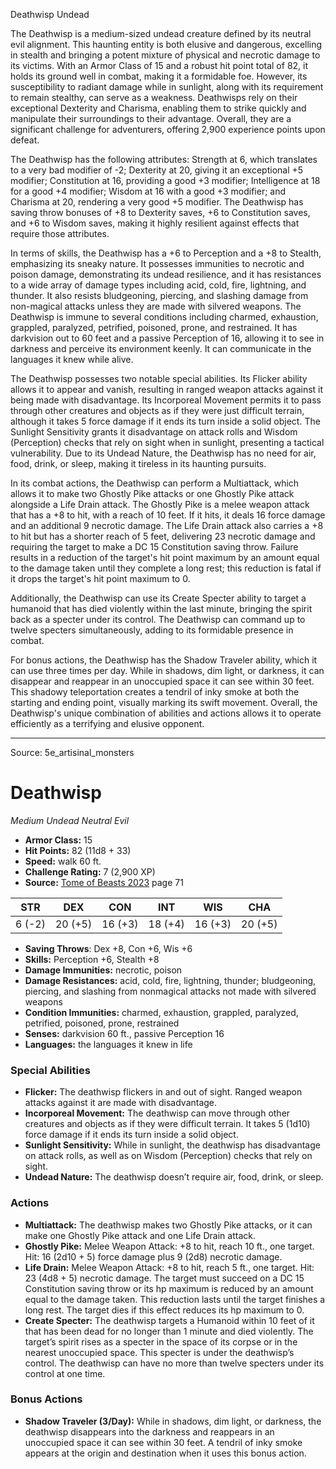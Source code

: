 <MonsterName/>Deathwisp</MonsterName>
<CreatureType/>Undead</CreatureType>

<summary>The Deathwisp is a medium-sized undead creature defined by its neutral evil alignment. This haunting entity is both elusive and dangerous, excelling in stealth and bringing a potent mixture of physical and necrotic damage to its victims. With an Armor Class of 15 and a robust hit point total of 82, it holds its ground well in combat, making it a formidable foe. However, its susceptibility to radiant damage while in sunlight, along with its requirement to remain stealthy, can serve as a weakness. Deathwisps rely on their exceptional Dexterity and Charisma, enabling them to strike quickly and manipulate their surroundings to their advantage. Overall, they are a significant challenge for adventurers, offering 2,900 experience points upon defeat.</summary>

<detail>

The Deathwisp has the following attributes: Strength at 6, which translates to a very bad modifier of -2; Dexterity at 20, giving it an exceptional +5 modifier; Constitution at 16, providing a good +3 modifier; Intelligence at 18 for a good +4 modifier; Wisdom at 16 with a good +3 modifier; and Charisma at 20, rendering a very good +5 modifier. The Deathwisp has saving throw bonuses of +8 to Dexterity saves, +6 to Constitution saves, and +6 to Wisdom saves, making it highly resilient against effects that require those attributes.

In terms of skills, the Deathwisp has a +6 to Perception and a +8 to Stealth, emphasizing its sneaky nature. It possesses immunities to necrotic and poison damage, demonstrating its undead resilience, and it has resistances to a wide array of damage types including acid, cold, fire, lightning, and thunder. It also resists bludgeoning, piercing, and slashing damage from non-magical attacks unless they are made with silvered weapons. The Deathwisp is immune to several conditions including charmed, exhaustion, grappled, paralyzed, petrified, poisoned, prone, and restrained. It has darkvision out to 60 feet and a passive Perception of 16, allowing it to see in darkness and perceive its environment keenly. It can communicate in the languages it knew while alive.

The Deathwisp possesses two notable special abilities. Its Flicker ability allows it to appear and vanish, resulting in ranged weapon attacks against it being made with disadvantage. Its Incorporeal Movement permits it to pass through other creatures and objects as if they were just difficult terrain, although it takes 5 force damage if it ends its turn inside a solid object. The Sunlight Sensitivity grants it disadvantage on attack rolls and Wisdom (Perception) checks that rely on sight when in sunlight, presenting a tactical vulnerability. Due to its Undead Nature, the Deathwisp has no need for air, food, drink, or sleep, making it tireless in its haunting pursuits.

In its combat actions, the Deathwisp can perform a Multiattack, which allows it to make two Ghostly Pike attacks or one Ghostly Pike attack alongside a Life Drain attack. The Ghostly Pike is a melee weapon attack that has a +8 to hit, with a reach of 10 feet. If it hits, it deals 16 force damage and an additional 9 necrotic damage. The Life Drain attack also carries a +8 to hit but has a shorter reach of 5 feet, delivering 23 necrotic damage and requiring the target to make a DC 15 Constitution saving throw. Failure results in a reduction of the target's hit point maximum by an amount equal to the damage taken until they complete a long rest; this reduction is fatal if it drops the target's hit point maximum to 0.

Additionally, the Deathwisp can use its Create Specter ability to target a humanoid that has died violently within the last minute, bringing the spirit back as a specter under its control. The Deathwisp can command up to twelve specters simultaneously, adding to its formidable presence in combat. 

For bonus actions, the Deathwisp has the Shadow Traveler ability, which it can use three times per day. While in shadows, dim light, or darkness, it can disappear and reappear in an unoccupied space it can see within 30 feet. This shadowy teleportation creates a tendril of inky smoke at both the starting and ending point, visually marking its swift movement. Overall, the Deathwisp's unique combination of abilities and actions allows it to operate efficiently as a terrifying and elusive opponent.</detail>



---

Source: 5e_artisinal_monsters

# Deathwisp

*Medium* *Undead* *Neutral Evil*

- **Armor Class:** 15
- **Hit Points:** 82 (11d8 + 33)
- **Speed:** walk 60 ft.
- **Challenge Rating:** 7 (2,900 XP)
- **Source:** [Tome of Beasts 2023](https://koboldpress.com/kpstore/product/tome-of-beasts-1-2023-edition/) page 71

| STR | DEX | CON | INT | WIS | CHA |
| --- | --- | --- | --- | --- | --- |
| 6 (-2) | 20 (+5) | 16 (+3) | 18 (+4) | 16 (+3) | 20 (+5) |

- **Saving Throws**: Dex +8, Con +6, Wis +6
- **Skills:** Perception +6, Stealth +8
- **Damage Immunities:** necrotic, poison
- **Damage Resistances:** acid, cold, fire, lightning, thunder; bludgeoning, piercing, and slashing from nonmagical attacks not made with silvered weapons
- **Condition Immunities:** charmed, exhaustion, grappled, paralyzed, petrified, poisoned, prone, restrained
- **Senses:** darkvision 60 ft., passive Perception 16
- **Languages:** the languages it knew in life

### Special Abilities

- **Flicker:** The deathwisp flickers in and out of sight. Ranged weapon attacks against it are made with disadvantage.
- **Incorporeal Movement:** The deathwisp can move through other creatures and objects as if they were difficult terrain. It takes 5 (1d10) force damage if it ends its turn inside a solid object.
- **Sunlight Sensitivity:** While in sunlight, the deathwisp has disadvantage on attack rolls, as well as on Wisdom (Perception) checks that rely on sight.
- **Undead Nature:** The deathwisp doesn’t require air, food, drink, or sleep.

### Actions

- **Multiattack:** The deathwisp makes two Ghostly Pike attacks, or it can make one Ghostly Pike attack and one Life Drain attack.
- **Ghostly Pike:** Melee Weapon Attack: +8 to hit, reach 10 ft., one target. Hit: 16 (2d10 + 5) force damage plus 9 (2d8) necrotic damage.
- **Life Drain:** Melee Weapon Attack: +8 to hit, reach 5 ft., one target. Hit: 23 (4d8 + 5) necrotic damage. The target must succeed on a DC 15 Constitution saving throw or its hp maximum is reduced by an amount equal to the damage taken. This reduction lasts until the target finishes a long rest. The target dies if this effect reduces its hp maximum to 0.
- **Create Specter:** The deathwisp targets a Humanoid within 10 feet of it that has been dead for no longer than 1 minute and died violently. The target’s spirit rises as a specter in the space of its corpse or in the nearest unoccupied space. This specter is under the deathwisp’s control. The deathwisp can have no more than twelve specters under its control at one time.

### Bonus Actions

- **Shadow Traveler (3/Day):** While in shadows, dim light, or darkness, the deathwisp disappears into the darkness and reappears in an unoccupied space it can see within 30 feet. A tendril of inky smoke appears at the origin and destination when it uses this bonus action.


